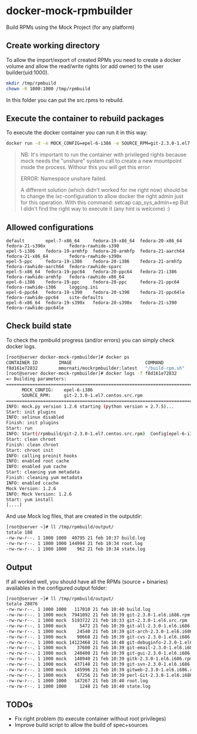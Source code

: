 # docker-mock-rpmbuilder
Build RPMs using the Mock Project (for any platform)

## Create working directory

To allow the import/export of created RPMs you need to create a docker volume and allow the read/write rights (or add owner) to the user builder(uid:1000).

```bash
mkdir /tmp/rpmbuild
chown -R 1000:1000 /tmp/rpmbuild
```
In this folder you can put the src.rpms to rebuild.

## Execute the container to rebuild packages

To execute the docker container you can run it in this way:

```bash
docker run -d -e MOCK_CONFIG=epel-6-i386 -e SOURCE_RPM=git-2.3.0-1.el7.centos.src.rpm -v /tmp/rpmbuild:/rpmbuild --privileged=true mmornati/mockrpmbuilder
```

> NB: It's important to run the container with privileged rights because mock needs the "unshare" system call to create a
> new mountpoint inside the process.
> Withour this you will get this error:
>
>  ERROR: Namespace unshare failed.
>
> A different solution (which didn't worked for me right now) should be to change the lxc-configuration to allow docker the right admin just for this operation.
> With this command: setcap cap_sys_admin+ep
> But I didn't find the right way to execute it (any hint is welcome) :)

## Allowed configurations

```
default        epel-7-x86_64     fedora-19-x86_64  fedora-20-x86_64   fedora-21-s390x         fedora-rawhide-s390
epel-5-i386    fedora-19-armhfp  fedora-20-armhfp  fedora-21-aarch64  fedora-21-x86_64        fedora-rawhide-s390x
epel-5-ppc     fedora-19-i386    fedora-20-i386    fedora-21-armhfp   fedora-rawhide-aarch64  fedora-rawhide-sparc
epel-5-x86_64  fedora-19-ppc64   fedora-20-ppc64   fedora-21-i386     fedora-rawhide-armhfp   fedora-rawhide-x86_64
epel-6-i386    fedora-19-ppc     fedora-20-ppc     fedora-21-ppc64    fedora-rawhide-i386     logging.ini
epel-6-ppc64   fedora-19-s390    fedora-20-s390    fedora-21-ppc64le  fedora-rawhide-ppc64    site-defaults
epel-6-x86_64  fedora-19-s390x   fedora-20-s390x   fedora-21-s390     fedora-rawhide-ppc64le
```

## Check build state

To check the rpmbuild progress (and/or errors) you can simply check docker logs.

```bash
[root@server docker-mock-rpmbuilder]# docker ps
CONTAINER ID        IMAGE                            COMMAND             CREATED             STATUS              PORTS               NAMES
f8d161e72832        mmornati/mockrpmbuilder:latest   "/build-rpm.sh"     2 seconds ago       Up 1 seconds                            modest_bardeen
[root@server docker-mock-rpmbuilder]# docker logs -f f8d161e72832
=> Building parameters:
========================================================================
      MOCK_CONFIG:    epel-6-i386
      SOURCE_RPM:     git-2.3.0-1.el7.centos.src.rpm
========================================================================
INFO: mock.py version 1.2.6 starting (python version = 2.7.5)...
Start: init plugins
INFO: selinux disabled
Finish: init plugins
Start: run
INFO: Start(/rpmbuild/git-2.3.0-1.el7.centos.src.rpm)  Config(epel-6-i386)
Start: clean chroot
Finish: clean chroot
Start: chroot init
INFO: calling preinit hooks
INFO: enabled root cache
INFO: enabled yum cache
Start: cleaning yum metadata
Finish: cleaning yum metadata
INFO: enabled ccache
Mock Version: 1.2.6
INFO: Mock Version: 1.2.6
Start: yum install
[....]
```

And use Mock log files, that are created in the outputdir:

```bash
[root@server ~]# ll /tmp/rpmbuild/output/
totale 188
-rw-rw-r--. 1 1000 1000  40795 21 feb 10:37 build.log
-rw-rw-r--. 1 1000 1000 144994 21 feb 10:34 root.log
-rw-rw-r--. 1 1000 1000    962 21 feb 10:34 state.log
```

## Output

If all worked well, you should have all the RPMs (source + binaries) availables in the configured output folder:

```bash
[root@server ~]# ll /tmp/rpmbuild/output/
totale 28076
-rw-rw-r--. 1 1000 1000   117010 21 feb 10:40 build.log
-rw-rw-r--. 1 1000 mock  7941092 21 feb 10:39 git-2.3.0-1.el6.i686.rpm
-rw-rw-r--. 1 1000 mock  5193722 21 feb 10:33 git-2.3.0-1.el6.src.rpm
-rw-rw-r--. 1 1000 mock     5472 21 feb 10:39 git-all-2.3.0-1.el6.i686.rpm
-rw-rw-r--. 1 1000 mock    24540 21 feb 10:39 git-arch-2.3.0-1.el6.i686.rpm
-rw-rw-r--. 1 1000 mock    90668 21 feb 10:39 git-cvs-2.3.0-1.el6.i686.rpm
-rw-rw-r--. 1 1000 mock 14123468 21 feb 10:40 git-debuginfo-2.3.0-1.el6.i686.rpm
-rw-rw-r--. 1 1000 mock    37600 21 feb 10:39 git-email-2.3.0-1.el6.i686.rpm
-rw-rw-r--. 1 1000 mock   240400 21 feb 10:39 git-gui-2.3.0-1.el6.i686.rpm
-rw-rw-r--. 1 1000 mock   148940 21 feb 10:39 gitk-2.3.0-1.el6.i686.rpm
-rw-rw-r--. 1 1000 mock   437148 21 feb 10:39 git-svn-2.3.0-1.el6.i686.rpm
-rw-rw-r--. 1 1000 mock   145996 21 feb 10:39 gitweb-2.3.0-1.el6.i686.rpm
-rw-rw-r--. 1 1000 mock    67256 21 feb 10:39 perl-Git-2.3.0-1.el6.i686.rpm
-rw-rw-r--. 1 1000 1000   147267 21 feb 10:40 root.log
-rw-rw-r--. 1 1000 1000     1248 21 feb 10:40 state.log
```

## TODOs

* Fix right problem (to execute container without root privileges)
* Improve build script to allow the build of spec+sources
